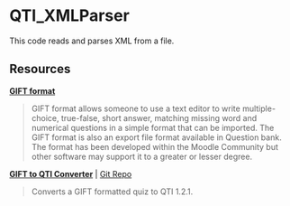 # QTI_XMLParser

This code reads and parses XML from a file.

## Resources

**[GIFT format](https://docs.moodle.org/28/en/GIFT_format)**

> GIFT format allows someone to use a text editor to write multiple-choice, true-false, short answer, matching missing word and numerical questions in a simple format that can be imported. The GIFT format is also an export file format available in Question bank. The format has been developed within the Moodle Community but other software may support it to a greater or lesser degree.

**[GIFT to QTI Converter](https://www.tsugi.org/gift2qti/)** | [Git Repo](https://github.com/csev/gift2qti)

> Converts a GIFT formatted quiz to QTI 1.2.1.
